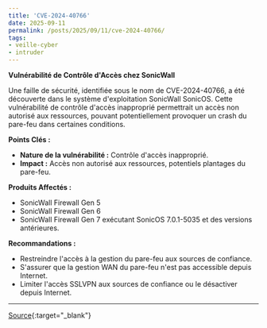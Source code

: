 ```yaml
---
title: 'CVE-2024-40766'
date: 2025-09-11
permalink: /posts/2025/09/11/cve-2024-40766/
tags:
- veille-cyber
- intruder
---
```

**Vulnérabilité de Contrôle d'Accès chez SonicWall**

Une faille de sécurité, identifiée sous le nom de CVE-2024-40766, a été découverte dans le système d'exploitation SonicWall SonicOS. Cette vulnérabilité de contrôle d'accès inapproprié permettrait un accès non autorisé aux ressources, pouvant potentiellement provoquer un crash du pare-feu dans certaines conditions.

**Points Clés :**

*   **Nature de la vulnérabilité :** Contrôle d'accès inapproprié.
*   **Impact :** Accès non autorisé aux ressources, potentiels plantages du pare-feu.

**Produits Affectés :**

*   SonicWall Firewall Gen 5
*   SonicWall Firewall Gen 6
*   SonicWall Firewall Gen 7 exécutant SonicOS 7.0.1-5035 et des versions antérieures.

**Recommandations :**

*   Restreindre l'accès à la gestion du pare-feu aux sources de confiance.
*   S'assurer que la gestion WAN du pare-feu n'est pas accessible depuis Internet.
*   Limiter l'accès SSLVPN aux sources de confiance ou le désactiver depuis Internet.

---
[Source](https://cvemon.intruder.io/cves/CVE-2024-40766){:target="_blank"}
